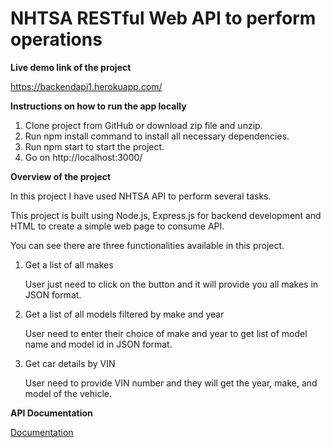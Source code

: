 # NHTSA RESTful Web API to perform operations 

**Live demo link of the project**

https://backendapi1.herokuapp.com/

**Instructions on how to run the app locally**

1. Clone project from GitHub or download zip file and unzip.
2. Run npm install command to install all necessary dependencies.
3. Run npm start to start the project. 
4. Go on http://localhost:3000/ 

**Overview of the project**

In this project I have used NHTSA API to perform several tasks.

This project is built using Node.js, Express.js for backend development and HTML to create a simple web page to consume API.

You can see there are three functionalities available in this project.

1. Get a list of all makes

   User just need to click on the button and it will provide you all makes in JSON format.

2. Get a list of all models filtered by make and year

   User need to enter their choice of make and year to get list of model name and model id in JSON format.

3. Get car details by VIN

   User need to provide VIN number and they will get the year, make, and model of the vehicle.

**API Documentation**

[Documentation](swagger.md)
